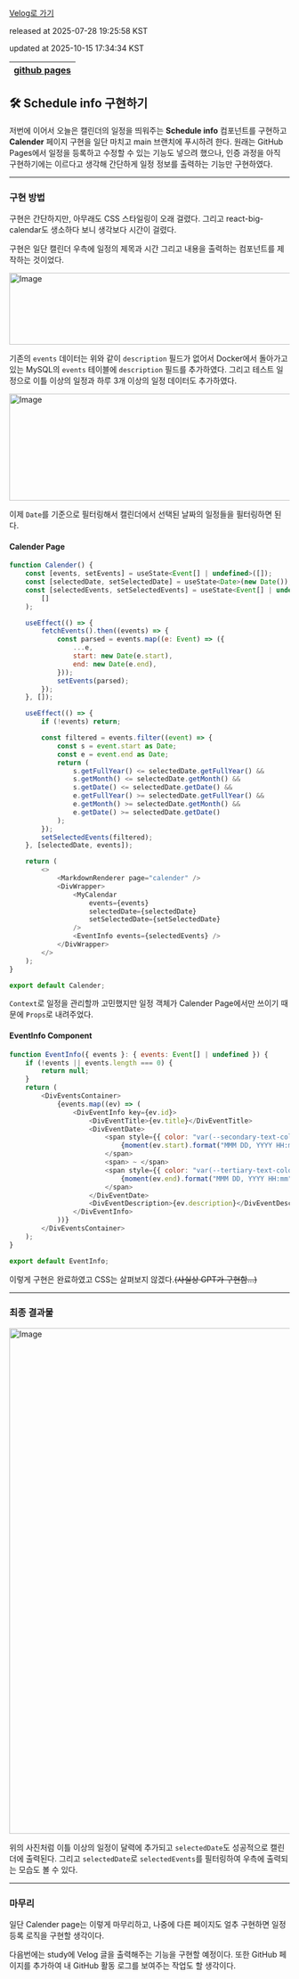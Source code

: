 [Velog로 가기](https://velog.io/@choi-hyk/GitHub-Page-Schedule-info-구현하기)

released at 2025-07-28 19:25:58 KST

updated at 2025-10-15 17:34:34 KST

|[github pages](https://velog.io/tags/github-pages)|
|----|

## 🛠️ Schedule info 구현하기

저번에 이어서 오늘은 캘린더의 일정을 띄워주는 **Schedule info** 컴포넌트를 구현하고 **Calender** 페이지 구현을 일단 마치고 main 브랜치에 푸시하려 한다. 원래는 GitHub Pages에서 일정을 등록하고 수정할 수 있는 기능도 넣으려 했으나, 인증 과정을 아직 구현하기에는 이르다고 생각해 간단하게 일정 정보를 출력하는 기능만 구현하였다.

---

### 구현 방법

구현은 간단하지만, 아무래도 CSS 스타일링이 오래 걸렸다. 그리고 react-big-calendar도 생소하다 보니 생각보다 시간이 걸렸다.

구현은 일단 캘린더 우측에 일정의 제목과 시간 그리고 내용을 출력하는 컴포넌트를 제작하는 것이었다.

<img width="770" height="129" alt="Image" src="https://github.com/user-attachments/assets/835fcce5-d46d-4cbe-8f17-5e86658e312b" />

기존의 `events` 데이터는 위와 같이 `description` 필드가 없어서 Docker에서 돌아가고 있는 MySQL의 `events` 테이블에 `description` 필드를 추가하였다. 그리고 테스트 일정으로 이틀 이상의 일정과 하루 3개 이상의 일정 데이터도 추가하였다.

<img width="1919" height="192" alt="Image" src="https://github.com/user-attachments/assets/b6dd820b-8689-4dfc-9ff5-64cef169622b" />

이제 `Date`를 기준으로 필터링해서 캘린더에서 선택된 날짜의 일정들을 필터링하면 된다.

#### Calender Page

```js
function Calender() {
    const [events, setEvents] = useState<Event[] | undefined>([]);
    const [selectedDate, setSelectedDate] = useState<Date>(new Date());
    const [selectedEvents, setSelectedEvents] = useState<Event[] | undefined>(
        []
    );

    useEffect(() => {
        fetchEvents().then((events) => {
            const parsed = events.map((e: Event) => ({
                ...e,
                start: new Date(e.start),
                end: new Date(e.end),
            }));
            setEvents(parsed);
        });
    }, []);

    useEffect(() => {
        if (!events) return;

        const filtered = events.filter((event) => {
            const s = event.start as Date;
            const e = event.end as Date;
            return (
                s.getFullYear() <= selectedDate.getFullYear() &&
                s.getMonth() <= selectedDate.getMonth() &&
                s.getDate() <= selectedDate.getDate() &&
                e.getFullYear() >= selectedDate.getFullYear() &&
                e.getMonth() >= selectedDate.getMonth() &&
                e.getDate() >= selectedDate.getDate()
            );
        });
        setSelectedEvents(filtered);
    }, [selectedDate, events]);

    return (
        <>
            <MarkdownRenderer page="calender" />
            <DivWrapper>
                <MyCalendar
                    events={events}
                    selectedDate={selectedDate}
                    setSelectedDate={setSelectedDate}
                />
                <EventInfo events={selectedEvents} />
            </DivWrapper>
        </>
    );
}

export default Calender;
```

`Context`로 일정을 관리할까 고민했지만 일정 객체가 Calender Page에서만 쓰이기 때문에 `Props`로 내려주었다.

#### EventInfo Component

```js
function EventInfo({ events }: { events: Event[] | undefined }) {
    if (!events || events.length === 0) {
        return null;
    }
    return (
        <DivEventsContainer>
            {events.map((ev) => (
                <DivEventInfo key={ev.id}>
                    <DivEventTitle>{ev.title}</DivEventTitle>
                    <DivEventDate>
                        <span style={{ color: "var(--secondary-text-color)" }}>
                            {moment(ev.start).format("MMM DD, YYYY HH:mm")}
                        </span>
                        <span> ~ </span>
                        <span style={{ color: "var(--tertiary-text-color)" }}>
                            {moment(ev.end).format("MMM DD, YYYY HH:mm")}
                        </span>
                    </DivEventDate>
                    <DivEventDescription>{ev.description}</DivEventDescription>
                </DivEventInfo>
            ))}
        </DivEventsContainer>
    );
}

export default EventInfo;
```

이렇게 구현은 완료하였고 CSS는 살펴보지 않겠다.~~(사실상 GPT가 구현함...)~~

---

### 최종 결과물

<img width="1912" height="908" alt="Image" src="https://github.com/user-attachments/assets/4ed70a75-7269-4c1b-8f27-8575accef774" />

위의 사진처럼 이틀 이상의 일정이 달력에 추가되고 `selectedDate`도 성공적으로 캘린더에 출력된다. 그리고 `selectedDate`로 `selectedEvents`를 필터링하여 우측에 출력되는 모습도 볼 수 있다.

---

### 마무리

일단 Calender page는 이렇게 마무리하고, 나중에 다른 페이지도 얼추 구현하면 일정 등록 로직을 구현할 생각이다.

다음번에는 study에 Velog 글을 출력해주는 기능을 구현할 예정이다. 또한 GitHub 페이지를 추가하여 내 GitHub 활동 로그를 보여주는 작업도 할 생각이다.
